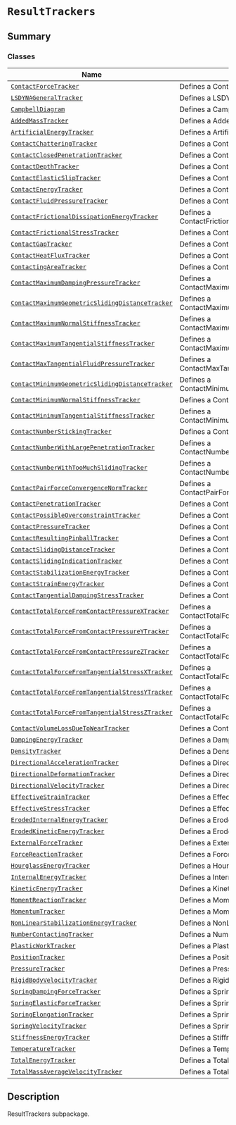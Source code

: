 

# `ResultTrackers`

<a id="summary"></a>

## Summary

### Classes

| Name | Description |
|--------------------------------------------------------------------------------------------------------------------------------------------------------------------------------------------------------------------------------------|----------------------------------------------------------|
| [`ContactForceTracker`](ContactForceTracker.md#ansys.mechanical.stubs.v242.Ansys.ACT.Automation.Mechanical.Results.ResultTrackers.ContactForceTracker)                                                                               | Defines a ContactForceTracker.                           |
| [`LSDYNAGeneralTracker`](LSDYNAGeneralTracker.md#ansys.mechanical.stubs.v242.Ansys.ACT.Automation.Mechanical.Results.ResultTrackers.LSDYNAGeneralTracker)                                                                            | Defines a LSDYNAGeneralTracker.                          |
| [`CampbellDiagram`](CampbellDiagram.md#ansys.mechanical.stubs.v242.Ansys.ACT.Automation.Mechanical.Results.ResultTrackers.CampbellDiagram)                                                                                           | Defines a CampbellDiagram.                               |
| [`AddedMassTracker`](AddedMassTracker.md#ansys.mechanical.stubs.v242.Ansys.ACT.Automation.Mechanical.Results.ResultTrackers.AddedMassTracker)                                                                                        | Defines a AddedMassTracker.                              |
| [`ArtificialEnergyTracker`](ArtificialEnergyTracker.md#ansys.mechanical.stubs.v242.Ansys.ACT.Automation.Mechanical.Results.ResultTrackers.ArtificialEnergyTracker)                                                                   | Defines a ArtificialEnergyTracker.                       |
| [`ContactChatteringTracker`](ContactChatteringTracker.md#ansys.mechanical.stubs.v242.Ansys.ACT.Automation.Mechanical.Results.ResultTrackers.ContactChatteringTracker)                                                                | Defines a ContactChatteringTracker.                      |
| [`ContactClosedPenetrationTracker`](ContactClosedPenetrationTracker.md#ansys.mechanical.stubs.v242.Ansys.ACT.Automation.Mechanical.Results.ResultTrackers.ContactClosedPenetrationTracker)                                           | Defines a ContactClosedPenetrationTracker.               |
| [`ContactDepthTracker`](ContactDepthTracker.md#ansys.mechanical.stubs.v242.Ansys.ACT.Automation.Mechanical.Results.ResultTrackers.ContactDepthTracker)                                                                               | Defines a ContactDepthTracker.                           |
| [`ContactElasticSlipTracker`](ContactElasticSlipTracker.md#ansys.mechanical.stubs.v242.Ansys.ACT.Automation.Mechanical.Results.ResultTrackers.ContactElasticSlipTracker)                                                             | Defines a ContactElasticSlipTracker.                     |
| [`ContactEnergyTracker`](ContactEnergyTracker.md#ansys.mechanical.stubs.v242.Ansys.ACT.Automation.Mechanical.Results.ResultTrackers.ContactEnergyTracker)                                                                            | Defines a ContactEnergyTracker.                          |
| [`ContactFluidPressureTracker`](ContactFluidPressureTracker.md#ansys.mechanical.stubs.v242.Ansys.ACT.Automation.Mechanical.Results.ResultTrackers.ContactFluidPressureTracker)                                                       | Defines a ContactFluidPressureTracker.                   |
| [`ContactFrictionalDissipationEnergyTracker`](ContactFrictionalDissipationEnergyTracker.md#ansys.mechanical.stubs.v242.Ansys.ACT.Automation.Mechanical.Results.ResultTrackers.ContactFrictionalDissipationEnergyTracker)             | Defines a ContactFrictionalDissipationEnergyTracker.     |
| [`ContactFrictionalStressTracker`](ContactFrictionalStressTracker.md#ansys.mechanical.stubs.v242.Ansys.ACT.Automation.Mechanical.Results.ResultTrackers.ContactFrictionalStressTracker)                                              | Defines a ContactFrictionalStressTracker.                |
| [`ContactGapTracker`](ContactGapTracker.md#ansys.mechanical.stubs.v242.Ansys.ACT.Automation.Mechanical.Results.ResultTrackers.ContactGapTracker)                                                                                     | Defines a ContactGapTracker.                             |
| [`ContactHeatFluxTracker`](ContactHeatFluxTracker.md#ansys.mechanical.stubs.v242.Ansys.ACT.Automation.Mechanical.Results.ResultTrackers.ContactHeatFluxTracker)                                                                      | Defines a ContactHeatFluxTracker.                        |
| [`ContactingAreaTracker`](ContactingAreaTracker.md#ansys.mechanical.stubs.v242.Ansys.ACT.Automation.Mechanical.Results.ResultTrackers.ContactingAreaTracker)                                                                         | Defines a ContactingAreaTracker.                         |
| [`ContactMaximumDampingPressureTracker`](ContactMaximumDampingPressureTracker.md#ansys.mechanical.stubs.v242.Ansys.ACT.Automation.Mechanical.Results.ResultTrackers.ContactMaximumDampingPressureTracker)                            | Defines a ContactMaximumDampingPressureTracker.          |
| [`ContactMaximumGeometricSlidingDistanceTracker`](ContactMaximumGeometricSlidingDistanceTracker.md#ansys.mechanical.stubs.v242.Ansys.ACT.Automation.Mechanical.Results.ResultTrackers.ContactMaximumGeometricSlidingDistanceTracker) | Defines a ContactMaximumGeometricSlidingDistanceTracker. |
| [`ContactMaximumNormalStiffnessTracker`](ContactMaximumNormalStiffnessTracker.md#ansys.mechanical.stubs.v242.Ansys.ACT.Automation.Mechanical.Results.ResultTrackers.ContactMaximumNormalStiffnessTracker)                            | Defines a ContactMaximumNormalStiffnessTracker.          |
| [`ContactMaximumTangentialStiffnessTracker`](ContactMaximumTangentialStiffnessTracker.md#ansys.mechanical.stubs.v242.Ansys.ACT.Automation.Mechanical.Results.ResultTrackers.ContactMaximumTangentialStiffnessTracker)                | Defines a ContactMaximumTangentialStiffnessTracker.      |
| [`ContactMaxTangentialFluidPressureTracker`](ContactMaxTangentialFluidPressureTracker.md#ansys.mechanical.stubs.v242.Ansys.ACT.Automation.Mechanical.Results.ResultTrackers.ContactMaxTangentialFluidPressureTracker)                | Defines a ContactMaxTangentialFluidPressureTracker.      |
| [`ContactMinimumGeometricSlidingDistanceTracker`](ContactMinimumGeometricSlidingDistanceTracker.md#ansys.mechanical.stubs.v242.Ansys.ACT.Automation.Mechanical.Results.ResultTrackers.ContactMinimumGeometricSlidingDistanceTracker) | Defines a ContactMinimumGeometricSlidingDistanceTracker. |
| [`ContactMinimumNormalStiffnessTracker`](ContactMinimumNormalStiffnessTracker.md#ansys.mechanical.stubs.v242.Ansys.ACT.Automation.Mechanical.Results.ResultTrackers.ContactMinimumNormalStiffnessTracker)                            | Defines a ContactMinimumNormalStiffnessTracker.          |
| [`ContactMinimumTangentialStiffnessTracker`](ContactMinimumTangentialStiffnessTracker.md#ansys.mechanical.stubs.v242.Ansys.ACT.Automation.Mechanical.Results.ResultTrackers.ContactMinimumTangentialStiffnessTracker)                | Defines a ContactMinimumTangentialStiffnessTracker.      |
| [`ContactNumberStickingTracker`](ContactNumberStickingTracker.md#ansys.mechanical.stubs.v242.Ansys.ACT.Automation.Mechanical.Results.ResultTrackers.ContactNumberStickingTracker)                                                    | Defines a ContactNumberStickingTracker.                  |
| [`ContactNumberWithLargePenetrationTracker`](ContactNumberWithLargePenetrationTracker.md#ansys.mechanical.stubs.v242.Ansys.ACT.Automation.Mechanical.Results.ResultTrackers.ContactNumberWithLargePenetrationTracker)                | Defines a ContactNumberWithLargePenetrationTracker.      |
| [`ContactNumberWithTooMuchSlidingTracker`](ContactNumberWithTooMuchSlidingTracker.md#ansys.mechanical.stubs.v242.Ansys.ACT.Automation.Mechanical.Results.ResultTrackers.ContactNumberWithTooMuchSlidingTracker)                      | Defines a ContactNumberWithTooMuchSlidingTracker.        |
| [`ContactPairForceConvergenceNormTracker`](ContactPairForceConvergenceNormTracker.md#ansys.mechanical.stubs.v242.Ansys.ACT.Automation.Mechanical.Results.ResultTrackers.ContactPairForceConvergenceNormTracker)                      | Defines a ContactPairForceConvergenceNormTracker.        |
| [`ContactPenetrationTracker`](ContactPenetrationTracker.md#ansys.mechanical.stubs.v242.Ansys.ACT.Automation.Mechanical.Results.ResultTrackers.ContactPenetrationTracker)                                                             | Defines a ContactPenetrationTracker.                     |
| [`ContactPossibleOverconstraintTracker`](ContactPossibleOverconstraintTracker.md#ansys.mechanical.stubs.v242.Ansys.ACT.Automation.Mechanical.Results.ResultTrackers.ContactPossibleOverconstraintTracker)                            | Defines a ContactPossibleOverconstraintTracker.          |
| [`ContactPressureTracker`](ContactPressureTracker.md#ansys.mechanical.stubs.v242.Ansys.ACT.Automation.Mechanical.Results.ResultTrackers.ContactPressureTracker)                                                                      | Defines a ContactPressureTracker.                        |
| [`ContactResultingPinballTracker`](ContactResultingPinballTracker.md#ansys.mechanical.stubs.v242.Ansys.ACT.Automation.Mechanical.Results.ResultTrackers.ContactResultingPinballTracker)                                              | Defines a ContactResultingPinballTracker.                |
| [`ContactSlidingDistanceTracker`](ContactSlidingDistanceTracker.md#ansys.mechanical.stubs.v242.Ansys.ACT.Automation.Mechanical.Results.ResultTrackers.ContactSlidingDistanceTracker)                                                 | Defines a ContactSlidingDistanceTracker.                 |
| [`ContactSlidingIndicationTracker`](ContactSlidingIndicationTracker.md#ansys.mechanical.stubs.v242.Ansys.ACT.Automation.Mechanical.Results.ResultTrackers.ContactSlidingIndicationTracker)                                           | Defines a ContactSlidingIndicationTracker.               |
| [`ContactStabilizationEnergyTracker`](ContactStabilizationEnergyTracker.md#ansys.mechanical.stubs.v242.Ansys.ACT.Automation.Mechanical.Results.ResultTrackers.ContactStabilizationEnergyTracker)                                     | Defines a ContactStabilizationEnergyTracker.             |
| [`ContactStrainEnergyTracker`](ContactStrainEnergyTracker.md#ansys.mechanical.stubs.v242.Ansys.ACT.Automation.Mechanical.Results.ResultTrackers.ContactStrainEnergyTracker)                                                          | Defines a ContactStrainEnergyTracker.                    |
| [`ContactTangentialDampingStressTracker`](ContactTangentialDampingStressTracker.md#ansys.mechanical.stubs.v242.Ansys.ACT.Automation.Mechanical.Results.ResultTrackers.ContactTangentialDampingStressTracker)                         | Defines a ContactTangentialDampingStressTracker.         |
| [`ContactTotalForceFromContactPressureXTracker`](ContactTotalForceFromContactPressureXTracker.md#ansys.mechanical.stubs.v242.Ansys.ACT.Automation.Mechanical.Results.ResultTrackers.ContactTotalForceFromContactPressureXTracker)    | Defines a ContactTotalForceFromContactPressureXTracker.  |
| [`ContactTotalForceFromContactPressureYTracker`](ContactTotalForceFromContactPressureYTracker.md#ansys.mechanical.stubs.v242.Ansys.ACT.Automation.Mechanical.Results.ResultTrackers.ContactTotalForceFromContactPressureYTracker)    | Defines a ContactTotalForceFromContactPressureYTracker.  |
| [`ContactTotalForceFromContactPressureZTracker`](ContactTotalForceFromContactPressureZTracker.md#ansys.mechanical.stubs.v242.Ansys.ACT.Automation.Mechanical.Results.ResultTrackers.ContactTotalForceFromContactPressureZTracker)    | Defines a ContactTotalForceFromContactPressureZTracker.  |
| [`ContactTotalForceFromTangentialStressXTracker`](ContactTotalForceFromTangentialStressXTracker.md#ansys.mechanical.stubs.v242.Ansys.ACT.Automation.Mechanical.Results.ResultTrackers.ContactTotalForceFromTangentialStressXTracker) | Defines a ContactTotalForceFromTangentialStressXTracker. |
| [`ContactTotalForceFromTangentialStressYTracker`](ContactTotalForceFromTangentialStressYTracker.md#ansys.mechanical.stubs.v242.Ansys.ACT.Automation.Mechanical.Results.ResultTrackers.ContactTotalForceFromTangentialStressYTracker) | Defines a ContactTotalForceFromTangentialStressYTracker. |
| [`ContactTotalForceFromTangentialStressZTracker`](ContactTotalForceFromTangentialStressZTracker.md#ansys.mechanical.stubs.v242.Ansys.ACT.Automation.Mechanical.Results.ResultTrackers.ContactTotalForceFromTangentialStressZTracker) | Defines a ContactTotalForceFromTangentialStressZTracker. |
| [`ContactVolumeLossDueToWearTracker`](ContactVolumeLossDueToWearTracker.md#ansys.mechanical.stubs.v242.Ansys.ACT.Automation.Mechanical.Results.ResultTrackers.ContactVolumeLossDueToWearTracker)                                     | Defines a ContactVolumeLossDueToWearTracker.             |
| [`DampingEnergyTracker`](DampingEnergyTracker.md#ansys.mechanical.stubs.v242.Ansys.ACT.Automation.Mechanical.Results.ResultTrackers.DampingEnergyTracker)                                                                            | Defines a DampingEnergyTracker.                          |
| [`DensityTracker`](DensityTracker.md#ansys.mechanical.stubs.v242.Ansys.ACT.Automation.Mechanical.Results.ResultTrackers.DensityTracker)                                                                                              | Defines a DensityTracker.                                |
| [`DirectionalAccelerationTracker`](DirectionalAccelerationTracker.md#ansys.mechanical.stubs.v242.Ansys.ACT.Automation.Mechanical.Results.ResultTrackers.DirectionalAccelerationTracker)                                              | Defines a DirectionalAccelerationTracker.                |
| [`DirectionalDeformationTracker`](DirectionalDeformationTracker.md#ansys.mechanical.stubs.v242.Ansys.ACT.Automation.Mechanical.Results.ResultTrackers.DirectionalDeformationTracker)                                                 | Defines a DirectionalDeformationTracker.                 |
| [`DirectionalVelocityTracker`](DirectionalVelocityTracker.md#ansys.mechanical.stubs.v242.Ansys.ACT.Automation.Mechanical.Results.ResultTrackers.DirectionalVelocityTracker)                                                          | Defines a DirectionalVelocityTracker.                    |
| [`EffectiveStrainTracker`](EffectiveStrainTracker.md#ansys.mechanical.stubs.v242.Ansys.ACT.Automation.Mechanical.Results.ResultTrackers.EffectiveStrainTracker)                                                                      | Defines a EffectiveStrainTracker.                        |
| [`EffectiveStressTracker`](EffectiveStressTracker.md#ansys.mechanical.stubs.v242.Ansys.ACT.Automation.Mechanical.Results.ResultTrackers.EffectiveStressTracker)                                                                      | Defines a EffectiveStressTracker.                        |
| [`ErodedInternalEnergyTracker`](ErodedInternalEnergyTracker.md#ansys.mechanical.stubs.v242.Ansys.ACT.Automation.Mechanical.Results.ResultTrackers.ErodedInternalEnergyTracker)                                                       | Defines a ErodedInternalEnergyTracker.                   |
| [`ErodedKineticEnergyTracker`](ErodedKineticEnergyTracker.md#ansys.mechanical.stubs.v242.Ansys.ACT.Automation.Mechanical.Results.ResultTrackers.ErodedKineticEnergyTracker)                                                          | Defines a ErodedKineticEnergyTracker.                    |
| [`ExternalForceTracker`](ExternalForceTracker.md#ansys.mechanical.stubs.v242.Ansys.ACT.Automation.Mechanical.Results.ResultTrackers.ExternalForceTracker)                                                                            | Defines a ExternalForceTracker.                          |
| [`ForceReactionTracker`](ForceReactionTracker.md#ansys.mechanical.stubs.v242.Ansys.ACT.Automation.Mechanical.Results.ResultTrackers.ForceReactionTracker)                                                                            | Defines a ForceReactionTracker.                          |
| [`HourglassEnergyTracker`](HourglassEnergyTracker.md#ansys.mechanical.stubs.v242.Ansys.ACT.Automation.Mechanical.Results.ResultTrackers.HourglassEnergyTracker)                                                                      | Defines a HourglassEnergyTracker.                        |
| [`InternalEnergyTracker`](InternalEnergyTracker.md#ansys.mechanical.stubs.v242.Ansys.ACT.Automation.Mechanical.Results.ResultTrackers.InternalEnergyTracker)                                                                         | Defines a InternalEnergyTracker.                         |
| [`KineticEnergyTracker`](KineticEnergyTracker.md#ansys.mechanical.stubs.v242.Ansys.ACT.Automation.Mechanical.Results.ResultTrackers.KineticEnergyTracker)                                                                            | Defines a KineticEnergyTracker.                          |
| [`MomentReactionTracker`](MomentReactionTracker.md#ansys.mechanical.stubs.v242.Ansys.ACT.Automation.Mechanical.Results.ResultTrackers.MomentReactionTracker)                                                                         | Defines a MomentReactionTracker.                         |
| [`MomentumTracker`](MomentumTracker.md#ansys.mechanical.stubs.v242.Ansys.ACT.Automation.Mechanical.Results.ResultTrackers.MomentumTracker)                                                                                           | Defines a MomentumTracker.                               |
| [`NonLinearStabilizationEnergyTracker`](NonLinearStabilizationEnergyTracker.md#ansys.mechanical.stubs.v242.Ansys.ACT.Automation.Mechanical.Results.ResultTrackers.NonLinearStabilizationEnergyTracker)                               | Defines a NonLinearStabilizationEnergyTracker.           |
| [`NumberContactingTracker`](NumberContactingTracker.md#ansys.mechanical.stubs.v242.Ansys.ACT.Automation.Mechanical.Results.ResultTrackers.NumberContactingTracker)                                                                   | Defines a NumberContactingTracker.                       |
| [`PlasticWorkTracker`](PlasticWorkTracker.md#ansys.mechanical.stubs.v242.Ansys.ACT.Automation.Mechanical.Results.ResultTrackers.PlasticWorkTracker)                                                                                  | Defines a PlasticWorkTracker.                            |
| [`PositionTracker`](PositionTracker.md#ansys.mechanical.stubs.v242.Ansys.ACT.Automation.Mechanical.Results.ResultTrackers.PositionTracker)                                                                                           | Defines a PositionTracker.                               |
| [`PressureTracker`](PressureTracker.md#ansys.mechanical.stubs.v242.Ansys.ACT.Automation.Mechanical.Results.ResultTrackers.PressureTracker)                                                                                           | Defines a PressureTracker.                               |
| [`RigidBodyVelocityTracker`](RigidBodyVelocityTracker.md#ansys.mechanical.stubs.v242.Ansys.ACT.Automation.Mechanical.Results.ResultTrackers.RigidBodyVelocityTracker)                                                                | Defines a RigidBodyVelocityTracker.                      |
| [`SpringDampingForceTracker`](SpringDampingForceTracker.md#ansys.mechanical.stubs.v242.Ansys.ACT.Automation.Mechanical.Results.ResultTrackers.SpringDampingForceTracker)                                                             | Defines a SpringDampingForceTracker.                     |
| [`SpringElasticForceTracker`](SpringElasticForceTracker.md#ansys.mechanical.stubs.v242.Ansys.ACT.Automation.Mechanical.Results.ResultTrackers.SpringElasticForceTracker)                                                             | Defines a SpringElasticForceTracker.                     |
| [`SpringElongationTracker`](SpringElongationTracker.md#ansys.mechanical.stubs.v242.Ansys.ACT.Automation.Mechanical.Results.ResultTrackers.SpringElongationTracker)                                                                   | Defines a SpringElongationTracker.                       |
| [`SpringVelocityTracker`](SpringVelocityTracker.md#ansys.mechanical.stubs.v242.Ansys.ACT.Automation.Mechanical.Results.ResultTrackers.SpringVelocityTracker)                                                                         | Defines a SpringVelocityTracker.                         |
| [`StiffnessEnergyTracker`](StiffnessEnergyTracker.md#ansys.mechanical.stubs.v242.Ansys.ACT.Automation.Mechanical.Results.ResultTrackers.StiffnessEnergyTracker)                                                                      | Defines a StiffnessEnergyTracker.                        |
| [`TemperatureTracker`](TemperatureTracker.md#ansys.mechanical.stubs.v242.Ansys.ACT.Automation.Mechanical.Results.ResultTrackers.TemperatureTracker)                                                                                  | Defines a TemperatureTracker.                            |
| [`TotalEnergyTracker`](TotalEnergyTracker.md#ansys.mechanical.stubs.v242.Ansys.ACT.Automation.Mechanical.Results.ResultTrackers.TotalEnergyTracker)                                                                                  | Defines a TotalEnergyTracker.                            |
| [`TotalMassAverageVelocityTracker`](TotalMassAverageVelocityTracker.md#ansys.mechanical.stubs.v242.Ansys.ACT.Automation.Mechanical.Results.ResultTrackers.TotalMassAverageVelocityTracker)                                           | Defines a TotalMassAverageVelocityTracker.               |

<a id="description"></a>

## Description

ResultTrackers subpackage.

<!-- !! processed by numpydoc !! -->

